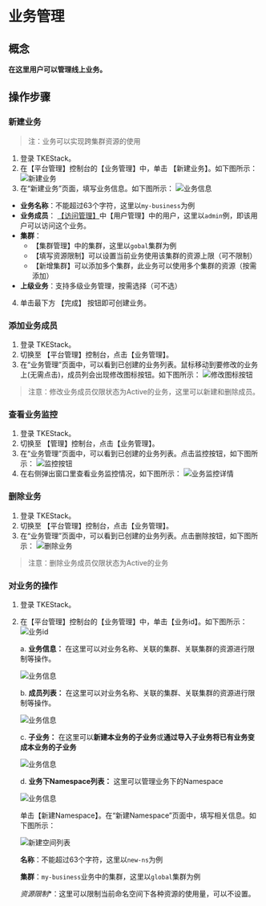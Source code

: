# 业务管理
## 概念
**在这里用户可以管理线上业务。**

## 操作步骤
### 新建业务

> 注：业务可以实现跨集群资源的使用

1. 登录 TKEStack。
2. 在【平台管理】控制台的【业务管理】中，单击 【新建业务】。如下图所示：
   ![新建业务](https://github.com/tkestack/tke/blob/master/docs/images/createbusiness.png?raw=true)
3. 在“新建业务”页面，填写业务信息。如下图所示：
   ![业务信息](https://github.com/tkestack/tke/blob/master/docs/images/bussinessInfo.png?raw=true)

- **业务名称**：不能超过63个字符，这里以`my-business`为例
- **业务成员**： [【访问管理】](../platform/access.md)中【用户管理】中的用户，这里以`admin`例，即该用户可以访问这个业务。
- **集群**：
  - 【集群管理】中的集群，这里以`gobal`集群为例
  - 【填写资源限制】可以设置当前业务使用该集群的资源上限（可不限制）
  - 【新增集群】可以添加多个集群，此业务可以使用多个集群的资源（按需添加）
- **上级业务**：支持多级业务管理，按需选择（可不选）

4. 单击最下方 【完成】 按钮即可创建业务。

### 添加业务成员
1. 登录 TKEStack。
2. 切换至 【平台管理】控制台，点击【业务管理】。
3. 在“业务管理”页面中，可以看到已创建的业务列表。鼠标移动到要修改的业务上(无需点击)，成员列会出现修改图标按钮。如下图所示：
    ![修改图标按钮](https://github.com/tkestack/tke/blob/master/docs/images/修改业务成员图标.png?raw=true)

  > 注意：修改业务成员仅限状态为Active的业务，这里可以新建和删除成员。

### 查看业务监控
1. 登录 TKEStack。
2. 切换至 【管理】控制台，点击【业务管理】。
3. 在“业务管理”页面中，可以看到已创建的业务列表。点击监控按钮，如下图所示：
![监控按钮](https://github.com/tkestack/tke/blob/master/docs/images/查看业务监控.png?raw=true)
5. 在右侧弹出窗口里查看业务监控情况，如下图所示：
![业务监控详情](https://github.com/tkestack/tke/blob/master/docs/images/业务监控详情.png?raw=true)

### 删除业务
1. 登录 TKEStack。
2. 切换至 【平台管理】控制台，点击【业务管理】。
3. 在“业务管理”页面中，可以看到已创建的业务列表。点击删除按钮，如下图所示：
![删除业务](https://github.com/tkestack/tke/blob/master/docs/images/删除业务.png?raw=true)
> 注意：删除业务成员仅限状态为Active的业务

### 对业务的操作

1. 登录 TKEStack。

2. 在【平台管理】控制台的【业务管理】中，单击【业务id】。如下图所示： ![业务id](https://github.com/tkestack/tke/blob/master/docs/images/businessid.png?raw=true)

   a. **业务信息：** 在这里可以对业务名称、关联的集群、关联集群的资源进行限制等操作。

   ![业务信息](https://github.com/tkestack/tke/blob/master/docs/images/业务信息1.png?raw=true)

   b. **成员列表：** 在这里可以对业务名称、关联的集群、关联集群的资源进行限制等操作。

   ![业务信息](https://github.com/tkestack/tke/blob/master/docs/images/成员列表设置.png?raw=true)

   c. **子业务：** 在这里可以**新建本业务的子业务**或**通过导入子业务将已有业务变成本业务的子业务**

   ![业务信息](https://github.com/tkestack/tke/blob/master/docs/images/子业务.png?raw=true)

   d. **业务下Namespace列表：** 这里可以管理业务下的Namespace

   ![业务信息](https://github.com/tkestack/tke/blob/master/docs/images/业务Namespace列表.png?raw=true)

   ​	单击【新建Namespace】。在“新建Namespace”页面中，填写相关信息。如下图所示： 

   ![新建空间列表](https://github.com/tkestack/tke/blob/master/docs/images/my-ns.png?raw=true?raw=true)

   ​	**名称**：不能超过63个字符，这里以`new-ns`为例

   ​	**集群**：`my-business`业务中的集群，这里以`global`集群为例

   ​	*资源限制**：这里可以限制当前命名空间下各种资源的使用量，可以不设置。